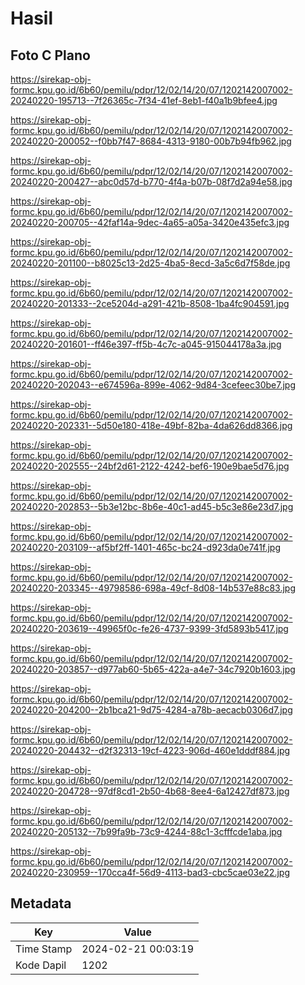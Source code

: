 # Hasil

## Foto C Plano

https://sirekap-obj-formc.kpu.go.id/6b60/pemilu/pdpr/12/02/14/20/07/1202142007002-20240220-195713--7f26365c-7f34-41ef-8eb1-f40a1b9bfee4.jpg

https://sirekap-obj-formc.kpu.go.id/6b60/pemilu/pdpr/12/02/14/20/07/1202142007002-20240220-200052--f0bb7f47-8684-4313-9180-00b7b94fb962.jpg

https://sirekap-obj-formc.kpu.go.id/6b60/pemilu/pdpr/12/02/14/20/07/1202142007002-20240220-200427--abc0d57d-b770-4f4a-b07b-08f7d2a94e58.jpg

https://sirekap-obj-formc.kpu.go.id/6b60/pemilu/pdpr/12/02/14/20/07/1202142007002-20240220-200705--42faf14a-9dec-4a65-a05a-3420e435efc3.jpg

https://sirekap-obj-formc.kpu.go.id/6b60/pemilu/pdpr/12/02/14/20/07/1202142007002-20240220-201100--b8025c13-2d25-4ba5-8ecd-3a5c6d7f58de.jpg

https://sirekap-obj-formc.kpu.go.id/6b60/pemilu/pdpr/12/02/14/20/07/1202142007002-20240220-201333--2ce5204d-a291-421b-8508-1ba4fc904591.jpg

https://sirekap-obj-formc.kpu.go.id/6b60/pemilu/pdpr/12/02/14/20/07/1202142007002-20240220-201601--ff46e397-ff5b-4c7c-a045-915044178a3a.jpg

https://sirekap-obj-formc.kpu.go.id/6b60/pemilu/pdpr/12/02/14/20/07/1202142007002-20240220-202043--e674596a-899e-4062-9d84-3cefeec30be7.jpg

https://sirekap-obj-formc.kpu.go.id/6b60/pemilu/pdpr/12/02/14/20/07/1202142007002-20240220-202331--5d50e180-418e-49bf-82ba-4da626dd8366.jpg

https://sirekap-obj-formc.kpu.go.id/6b60/pemilu/pdpr/12/02/14/20/07/1202142007002-20240220-202555--24bf2d61-2122-4242-bef6-190e9bae5d76.jpg

https://sirekap-obj-formc.kpu.go.id/6b60/pemilu/pdpr/12/02/14/20/07/1202142007002-20240220-202853--5b3e12bc-8b6e-40c1-ad45-b5c3e86e23d7.jpg

https://sirekap-obj-formc.kpu.go.id/6b60/pemilu/pdpr/12/02/14/20/07/1202142007002-20240220-203109--af5bf2ff-1401-465c-bc24-d923da0e741f.jpg

https://sirekap-obj-formc.kpu.go.id/6b60/pemilu/pdpr/12/02/14/20/07/1202142007002-20240220-203345--49798586-698a-49cf-8d08-14b537e88c83.jpg

https://sirekap-obj-formc.kpu.go.id/6b60/pemilu/pdpr/12/02/14/20/07/1202142007002-20240220-203619--49965f0c-fe26-4737-9399-3fd5893b5417.jpg

https://sirekap-obj-formc.kpu.go.id/6b60/pemilu/pdpr/12/02/14/20/07/1202142007002-20240220-203857--d977ab60-5b65-422a-a4e7-34c7920b1603.jpg

https://sirekap-obj-formc.kpu.go.id/6b60/pemilu/pdpr/12/02/14/20/07/1202142007002-20240220-204200--2b1bca21-9d75-4284-a78b-aecacb0306d7.jpg

https://sirekap-obj-formc.kpu.go.id/6b60/pemilu/pdpr/12/02/14/20/07/1202142007002-20240220-204432--d2f32313-19cf-4223-906d-460e1dddf884.jpg

https://sirekap-obj-formc.kpu.go.id/6b60/pemilu/pdpr/12/02/14/20/07/1202142007002-20240220-204728--97df8cd1-2b50-4b68-8ee4-6a12427df873.jpg

https://sirekap-obj-formc.kpu.go.id/6b60/pemilu/pdpr/12/02/14/20/07/1202142007002-20240220-205132--7b99fa9b-73c9-4244-88c1-3cfffcde1aba.jpg

https://sirekap-obj-formc.kpu.go.id/6b60/pemilu/pdpr/12/02/14/20/07/1202142007002-20240220-230959--170cca4f-56d9-4113-bad3-cbc5cae03e22.jpg


## Metadata

| Key        | Value               |
| ---------- | ------------------- |
| Time Stamp | 2024-02-21 00:03:19 |
| Kode Dapil | 1202                |



